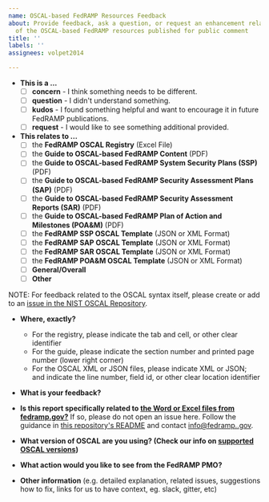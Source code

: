 ```yaml
---
name: OSCAL-based FedRAMP Resources Feedback
about: Provide feedback, ask a question, or request an enhancement related to any
  of the OSCAL-based FedRAMP resources published for public comment
title: ''
labels: ''
assignees: volpet2014

---
```


* **This is a ...**
  - [ ] **concern** - I think something needs to be different.
  - [ ] **question** - I didn't understand something.
  - [ ] **kudos** - I found something helpful and want to encourage it in future FedRAMP publications.
  - [ ] **request** - I would like to see something additional provided.

* **This relates to ...**
  - [ ] the **FedRAMP OSCAL Registry** (Excel File)
  - [ ] the **Guide to OSCAL-based FedRAMP Content** (PDF)
  - [ ] the **Guide to OSCAL-based FedRAMP System Security Plans (SSP)** (PDF)
  - [ ] the **Guide to OSCAL-based FedRAMP Security Assessment Plans (SAP)** (PDF)
  - [ ] the **Guide to OSCAL-based FedRAMP Security Assessment Reports (SAR)** (PDF)
  - [ ] the **Guide to OSCAL-based FedRAMP Plan of Action and Milestones (POA&M)** (PDF)
  - [ ] the **FedRAMP SSP OSCAL Template** (JSON or XML Format)
  - [ ] the **FedRAMP SAP OSCAL Template** (JSON or XML Format)
  - [ ] the **FedRAMP SAR OSCAL Template** (JSON or XML Format)
  - [ ] the **FedRAMP POA&M OSCAL Template** (JSON or XML Format)
  - [ ] **General/Overall**
  - [ ] **Other**

NOTE: For feedback related to the OSCAL syntax itself, please create or add to an [issue in the NIST OSCAL Repository](https://github.com/usnistgov/OSCAL/issues).

* **Where, exactly?**
  - For the registry, please indicate the tab and cell, or other clear identifier
  - For the guide, please indicate the section number and printed page number (lower right corner)
  - For the OSCAL XML or JSON files, please indicate XML or JSON; and indicate the line number, field id, or other clear location identifier



* **What is your feedback?**

* **Is this report specifically related to [the Word or Excel files from fedramp.gov?](fedramp.gov/documents-templates/)** If so, please do not open an issue here. Follow the guidance in [this repository's README](https://github.com/GSA/fedramp-automation#support-and-oscal-deprecation-strategy) and contact [info@fedramp..gov](mailto:info@fedramp.gov).

* **What version of OSCAL are you using? (Check our info on [supported OSCAL versions](https://github.com/GSA/fedramp-automation/blob/master/README.md#support-and-oscal-deprecation-strategy))**


* **What action would you like to see from the FedRAMP PMO?**



* **Other information** (e.g. detailed explanation, related issues, suggestions how to fix, links for us to have context, eg. slack, gitter, etc)
